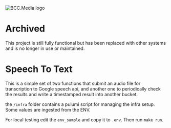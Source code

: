 ![BCC.Media logo](https://storage.googleapis.com/bcc-media-public/bcc-media-logo-150.png)

# Archived

This project is still fully functional but has been replaced with other systems and is no longer in use or maintained.

# Speech To Text

This is a simple set of two functions that submit an audio file for transcription
to Google speech api, and another one to periodically check the results and write
a timestamped result into another bucket.

the `/infra` folder contains a pulumi script for managing the infra setup. Some
values are ingested from the ENV.

For local testing edit the `env_sample` and copy it to `.env`.
Then run `make run`.
